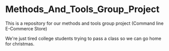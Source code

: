 # Methods_And_Tools_Group_Project
This is a repository for our methods and tools group project (Command line E-Commerce Store) 

We're just tired college students trying to pass a class so we can go home for christmas.
